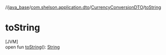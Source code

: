 //[java_base](../../../index.md)/[com.shelson.application.dto](../index.md)/[CurrencyConversionDTO](index.md)/[toString](to-string.md)

# toString

[JVM]\
open fun [toString](to-string.md)(): [String](https://docs.oracle.com/javase/8/docs/api/java/lang/String.html)
